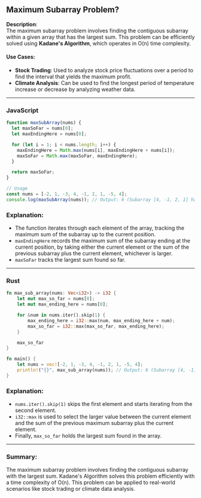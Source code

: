 ## Maximum Subarray Problem?

**Description**:  
The maximum subarray problem involves finding the contiguous subarray within a given array that has the largest sum. This problem can be efficiently solved using **Kadane's Algorithm**, which operates in O(n) time complexity.

#### Use Cases:

- **Stock Trading**: Used to analyze stock price fluctuations over a period to find the interval that yields the maximum profit.
- **Climate Analysis**: Can be used to find the longest period of temperature increase or decrease by analyzing weather data.

---

### JavaScript

```javascript
function maxSubArray(nums) {
  let maxSoFar = nums[0];
  let maxEndingHere = nums[0];

  for (let i = 1; i < nums.length; i++) {
    maxEndingHere = Math.max(nums[i], maxEndingHere + nums[i]);
    maxSoFar = Math.max(maxSoFar, maxEndingHere);
  }

  return maxSoFar;
}

// Usage
const nums = [-2, 1, -3, 4, -1, 2, 1, -5, 4];
console.log(maxSubArray(nums)); // Output: 6 (Subarray [4, -1, 2, 1] has the largest sum)
```

### Explanation:

- The function iterates through each element of the array, tracking the maximum sum of the subarray up to the current position.
- `maxEndingHere` records the maximum sum of the subarray ending at the current position, by taking either the current element or the sum of the previous subarray plus the current element, whichever is larger.
- `maxSoFar` tracks the largest sum found so far.

---

### Rust

```rust
fn max_sub_array(nums: Vec<i32>) -> i32 {
    let mut max_so_far = nums[0];
    let mut max_ending_here = nums[0];

    for &num in nums.iter().skip(1) {
        max_ending_here = i32::max(num, max_ending_here + num);
        max_so_far = i32::max(max_so_far, max_ending_here);
    }

    max_so_far
}

fn main() {
    let nums = vec![-2, 1, -3, 4, -1, 2, 1, -5, 4];
    println!("{}", max_sub_array(nums)); // Output: 6 (Subarray [4, -1, 2, 1] has the largest sum)
}
```

### Explanation:

- `nums.iter().skip(1)` skips the first element and starts iterating from the second element.
- `i32::max` is used to select the larger value between the current element and the sum of the previous maximum subarray plus the current element.
- Finally, `max_so_far` holds the largest sum found in the array.

---

### Summary:

The maximum subarray problem involves finding the contiguous subarray with the largest sum. Kadane's Algorithm solves this problem efficiently with a time complexity of O(n). This problem can be applied to real-world scenarios like stock trading or climate data analysis.
